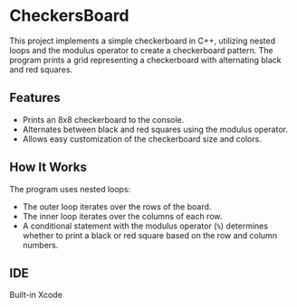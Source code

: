 # CheckersBoard

This project implements a simple checkerboard in C++, utilizing nested loops and the modulus operator to create a checkerboard pattern. The program prints a grid representing a checkerboard with alternating black and red squares.

## Features

- Prints an 8x8 checkerboard to the console.
- Alternates between black and red squares using the modulus operator.
- Allows easy customization of the checkerboard size and colors.
  

## How It Works

The program uses nested loops:
- The outer loop iterates over the rows of the board.
- The inner loop iterates over the columns of each row.
- A conditional statement with the modulus operator (`%`) determines whether to print a black or red square based on the row and column numbers.

## IDE
Built-in Xcode

